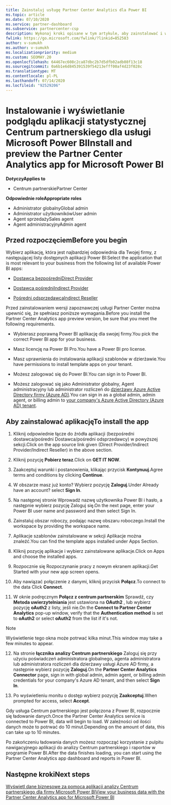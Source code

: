 ```yaml
---
title: Zainstaluj usługę Partner Center Analytics dla Power BI
ms.topic: article
ms.date: 07/10/2020
ms.service: partner-dashboard
ms.subservice: partnercenter-csp
description: Wykonaj kroki opisane w tym artykule, aby zainstalować i wyświetlić podgląd aplikacji analizy Centrum partnerskiego dla Power BI (dla partnerów bezpośrednich w dostawcy CSP).
fwlink: https://go.microsoft.com/fwlink/?linkid=852583
author: v-sumukh
ms.author: v-sumukh
ms.localizationpriority: medium
ms.custom: SEOMAY.20
ms.openlocfilehash: 64467ec608c2ca87dbc2b7d5dfb02adb08f13c18
ms.sourcegitcommit: 0a6b1e6d845391539f54213efff00af4d23f028c
ms.translationtype: MT
ms.contentlocale: pl-PL
ms.lasthandoff: 07/14/2020
ms.locfileid: "92529206"
---
```

# <a name="install-and-preview-the-partner-center-analytics-app-for-microsoft-power-bi"></a><span data-ttu-id="c3158-103">Instalowanie i wyświetlanie podglądu aplikacji statystycznej Centrum partnerskiego dla usługi Microsoft Power BI</span><span class="sxs-lookup"><span data-stu-id="c3158-103">Install and preview the Partner Center Analytics app for Microsoft Power BI</span></span>

<span data-ttu-id="c3158-104">**Dotyczy**</span><span class="sxs-lookup"><span data-stu-id="c3158-104">**Applies to**</span></span>

- <span data-ttu-id="c3158-105">Centrum partnerskie</span><span class="sxs-lookup"><span data-stu-id="c3158-105">Partner Center</span></span>

<span data-ttu-id="c3158-106">**Odpowiednie role**</span><span class="sxs-lookup"><span data-stu-id="c3158-106">**Appropriate roles**</span></span>
-   <span data-ttu-id="c3158-107">Administrator globalny</span><span class="sxs-lookup"><span data-stu-id="c3158-107">Global admin</span></span>
-   <span data-ttu-id="c3158-108">Administrator użytkowników</span><span class="sxs-lookup"><span data-stu-id="c3158-108">User admin</span></span>
-   <span data-ttu-id="c3158-109">Agent sprzedaży</span><span class="sxs-lookup"><span data-stu-id="c3158-109">Sales agent</span></span>
-   <span data-ttu-id="c3158-110">Agent administracyjny</span><span class="sxs-lookup"><span data-stu-id="c3158-110">Admin agent</span></span>

## <a name="before-you-begin"></a><span data-ttu-id="c3158-111">Przed rozpoczęciem</span><span class="sxs-lookup"><span data-stu-id="c3158-111">Before you begin</span></span>

<span data-ttu-id="c3158-112">Wybierz aplikację, która jest najbardziej odpowiednia dla Twojej firmy, z następującej listy dostępnych aplikacji Power BI:</span><span class="sxs-lookup"><span data-stu-id="c3158-112">Select the application that is most relevant to your business from the following list of available Power BI apps:</span></span>
- [<span data-ttu-id="c3158-113">Dostawca bezpośredni</span><span class="sxs-lookup"><span data-stu-id="c3158-113">Direct Provider</span></span>](https://appsource.microsoft.com/product/power-bi/partnercenteranalytics.direct_provider_partner_analytics)

- [<span data-ttu-id="c3158-114">Dostawca pośredni</span><span class="sxs-lookup"><span data-stu-id="c3158-114">Indirect Provider</span></span>](https://appsource.microsoft.com/product/power-bi/partnercenteranalytics.indirect_provider_partner_analytics)

- [<span data-ttu-id="c3158-115">Pośredni odsprzedawca</span><span class="sxs-lookup"><span data-stu-id="c3158-115">Indirect Reseller</span></span>](https://appsource.microsoft.com/product/power-bi/partnercenteranalytics.indirect_reseller_partner_analytics)

<span data-ttu-id="c3158-116">Przed zainstalowaniem wersji zapoznawczej usługi Partner Center można upewnić się, że spełniasz poniższe wymagania.</span><span class="sxs-lookup"><span data-stu-id="c3158-116">Before you install the Partner Center Analytics app preview version, be sure that you meet the following requirements.</span></span>

- <span data-ttu-id="c3158-117">Wybierasz poprawną Power BI aplikację dla swojej firmy.</span><span class="sxs-lookup"><span data-stu-id="c3158-117">You pick the correct Power BI app for your business.</span></span>

- <span data-ttu-id="c3158-118">Masz licencję na Power BI Pro.</span><span class="sxs-lookup"><span data-stu-id="c3158-118">You have a Power BI pro license.</span></span>

- <span data-ttu-id="c3158-119">Masz uprawnienia do instalowania aplikacji szablonów w dzierżawie.</span><span class="sxs-lookup"><span data-stu-id="c3158-119">You have permissions to install template apps on your tenant.</span></span>

- <span data-ttu-id="c3158-120">Możesz zalogować się do Power BI.</span><span class="sxs-lookup"><span data-stu-id="c3158-120">You can sign in to Power BI.</span></span>

- <span data-ttu-id="c3158-121">Możesz zalogować się jako Administrator globalny, Agent administracyjny lub administrator rozliczeń do [dzierżawy Azure Active Directory firmy (Azure AD)](azure-active-directory-tenants-and-partner-center.md).</span><span class="sxs-lookup"><span data-stu-id="c3158-121">You can sign in as a global admin, admin agent, or billing admin to [your company's Azure Active Directory (Azure AD) tenant](azure-active-directory-tenants-and-partner-center.md).</span></span>

## <a name="to-install-the-app"></a><span data-ttu-id="c3158-122">Aby zainstalować aplikację</span><span class="sxs-lookup"><span data-stu-id="c3158-122">To install the app</span></span>

1. <span data-ttu-id="c3158-123">Kliknij odpowiednie łącze do źródła aplikacji (bezpośredni dostawca/pośredni Dostawca/pośredni odsprzedawcy) w powyższej sekcji.</span><span class="sxs-lookup"><span data-stu-id="c3158-123">Click on the app source link given (Direct Provider/Indirect Provider/Indirect Reseller) in the above section.</span></span>

2. <span data-ttu-id="c3158-124">Kliknij pozycję **Pobierz teraz**.</span><span class="sxs-lookup"><span data-stu-id="c3158-124">Click on **GET IT NOW**.</span></span> 

3. <span data-ttu-id="c3158-125">Zaakceptuj warunki i postanowienia, klikając przycisk **Kontynuuj**.</span><span class="sxs-lookup"><span data-stu-id="c3158-125">Agree terms and conditions by clicking **Continue**.</span></span>

4. <span data-ttu-id="c3158-126">W obszarze masz już konto? Wybierz pozycję **Zaloguj**.</span><span class="sxs-lookup"><span data-stu-id="c3158-126">Under Already have an account? select **Sign In**.</span></span>

5. <span data-ttu-id="c3158-127">Na następnej stronie Wprowadź nazwę użytkownika Power BI i hasło, a następnie wybierz pozycję Zaloguj się.</span><span class="sxs-lookup"><span data-stu-id="c3158-127">On the next page, enter your Power BI user name and password and then select Sign In.</span></span>

6. <span data-ttu-id="c3158-128">Zainstaluj obszar roboczy, podając nazwę obszaru roboczego.</span><span class="sxs-lookup"><span data-stu-id="c3158-128">Install the workspace by providing the workspace name.</span></span>

7. <span data-ttu-id="c3158-129">Aplikacje szablonów zainstalowane w sekcji Aplikacje można znaleźć.</span><span class="sxs-lookup"><span data-stu-id="c3158-129">You can find the template apps installed under Apps Section.</span></span>

8. <span data-ttu-id="c3158-130">Kliknij pozycję aplikacje i wybierz zainstalowane aplikacje.</span><span class="sxs-lookup"><span data-stu-id="c3158-130">Click on Apps and choose the installed apps.</span></span>

9. <span data-ttu-id="c3158-131">Rozpocznie się Rozpoczynanie pracy z nowym ekranem aplikacji.</span><span class="sxs-lookup"><span data-stu-id="c3158-131">Get Started with your new app screen opens.</span></span>

10. <span data-ttu-id="c3158-132">Aby nawiązać połączenie z danymi, kliknij przycisk **Połącz**.</span><span class="sxs-lookup"><span data-stu-id="c3158-132">To connect to the data Click **Connect**.</span></span>

11. <span data-ttu-id="c3158-133">W oknie podręcznym **Połącz z centrum partnerskim** Sprawdź, czy **Metoda uwierzytelniania** jest ustawiona na **OAuth2** , lub wybierz pozycję **oAuth2** z listy, jeśli nie.</span><span class="sxs-lookup"><span data-stu-id="c3158-133">On the **Connect to Partner Center Analytics** pop-up window, verify that the **Authentication method** is set to **oAuth2** or select **oAuth2** from the list if it's not.</span></span> 

> [!NOTE]  
>  <span data-ttu-id="c3158-134">Wyświetlenie tego okna może potrwać kilka minut.</span><span class="sxs-lookup"><span data-stu-id="c3158-134">This window may take a few minutes to appear.</span></span>

12. <span data-ttu-id="c3158-135">Na stronie **łącznika analizy Centrum partnerskiego** Zaloguj się przy użyciu poświadczeń administratora globalnego, agenta administratora lub administratora rozliczeń dla dzierżawy usługi Azure AD firmy, a następnie wybierz pozycję **Zaloguj**.</span><span class="sxs-lookup"><span data-stu-id="c3158-135">On the **Partner Center Analytics Connector** page, sign in with global admin, admin agent, or billing admin credentials for your company's Azure AD tenant, and then select **Sign In**.</span></span>
 
13. <span data-ttu-id="c3158-136">Po wyświetleniu monitu o dostęp wybierz pozycję **Zaakceptuj**.</span><span class="sxs-lookup"><span data-stu-id="c3158-136">When prompted for access, select **Accept**.</span></span> 

<span data-ttu-id="c3158-137">Gdy usługa Centrum partnerskiego jest połączona z Power BI, rozpocznie się ładowanie danych.</span><span class="sxs-lookup"><span data-stu-id="c3158-137">Once the Partner Center Analytics service is connected to Power BI, data will begin to load.</span></span> <span data-ttu-id="c3158-138">W zależności od ilości danych może to potrwać do 10 minut.</span><span class="sxs-lookup"><span data-stu-id="c3158-138">Depending on the amount of data, this can take up to 10 minutes.</span></span> 

<span data-ttu-id="c3158-139">Po zakończeniu ładowania danych możesz rozpocząć korzystanie z pulpitu nawigacyjnego aplikacji do analizy Centrum partnerskiego i raportów w programie Power BI.</span><span class="sxs-lookup"><span data-stu-id="c3158-139">After the data finishes loading, you can start using the Partner Center Analytics app dashboard and reports in Power BI.</span></span>

## <a name="next-steps"></a><span data-ttu-id="c3158-140">Następne kroki</span><span class="sxs-lookup"><span data-stu-id="c3158-140">Next steps</span></span>

[<span data-ttu-id="c3158-141">Wyświetl dane biznesowe za pomocą aplikacji analizy Centrum partnerskiego dla firmy Microsoft Power BI</span><span class="sxs-lookup"><span data-stu-id="c3158-141">View your business data with the Partner Center Analytics app for Microsoft Power BI</span></span>](power-bi-app-for-direct-partners-use.md)
